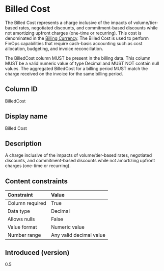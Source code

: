 # Billed Cost

The Billed Cost represents a charge inclusive of the impacts of volume/tier-based rates, negotiated discounts, and commitment-based discounts while not amortizing upfront charges (one-time or recurring). This cost is denominated in the [Billing Currency](#billingcurrency). The Billed Cost is used to perform FinOps capabilities that require cash-basis accounting such as cost allocation, budgeting, and invoice reconciliation.

The BilledCost column MUST be present in the billing data. This column MUST be a valid numeric value of type Decimal and MUST NOT contain null values. The aggregated BilledCost for a billing period MUST match the charge received on the invoice for the same billing period.

## Column ID

BilledCost

## Display name

Billed Cost

## Description

A charge inclusive of the impacts of volume/tier-based rates, negotiated discounts, and commitment-based discounts while not amortizing upfront charges (one-time or recurring).

## Content constraints

|    Constraint   |      Value              |
|:----------------|:------------------------|
| Column required | True                    |
| Data type       | Decimal                 |
| Allows nulls    | False                   |
| Value format    | Numeric value           |
| Number range    | Any valid decimal value |

## Introduced (version)

0.5
